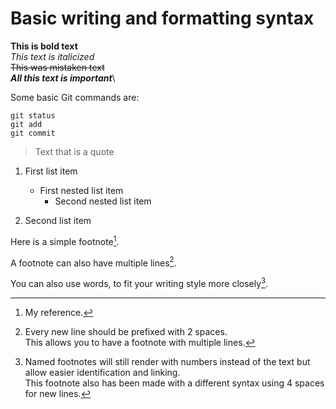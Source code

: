 # Basic writing and formatting syntax

**This is bold text**\
*This text is italicized*	\
~~This was mistaken text~~	\
***All this text is important***\

Some basic Git commands are:
```
git status
git add
git commit
```

> Text that is a quote

1. First list item
   - First nested list item
     - Second nested list item

2. Second list item

Here is a simple footnote[^1].

A footnote can also have multiple lines[^2].  

You can also use words, to fit your writing style more closely[^note].

[^1]: My reference.
[^2]: Every new line should be prefixed with 2 spaces.  
  This allows you to have a footnote with multiple lines.
[^note]:
    Named footnotes will still render with numbers instead of the text but allow easier identification and linking.  
    This footnote also has been made with a different syntax using 4 spaces for new lines.
